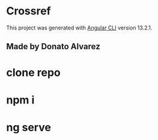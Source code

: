 # Crossref

This project was generated with [Angular CLI](https://github.com/angular/angular-cli) version 13.2.1.
 
## Made by Donato Alvarez

# clone repo
# npm i
# ng serve
